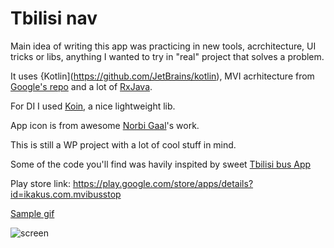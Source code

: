 # Tbilisi nav

Main idea of writing this app was practicing in new tools, acrchitecture, UI tricks or libs, anything 
I wanted to try in "real" project that solves a problem. 

It uses {Kotlin](https://github.com/JetBrains/kotlin), MVI acrhitecture from [Google's repo](https://github.com/oldergod/android-architecture) and a lot of [RxJava](https://github.com/ReactiveX/RxJava). 

For DI I used [Koin](https://github.com/InsertKoinIO/koin), a nice lightweight lib.

App icon is from awesome [Norbi Gaal](https://www.behance.net/gallery/23054143/Budapest-Public-Transport-flat-icon-set)'s work.

This is still a WP project with a lot of cool stuff in mind.

Some of the code you'll find was havily inspited by sweet [Tbilisi bus App](https://github.com/shvelo/tbilisi-bus)


Play store link: 
https://play.google.com/store/apps/details?id=ikakus.com.mvibusstop

[Sample gif](https://media.giphy.com/media/9r1jOzpHMcQnxKpnfu/giphy.gif)

![screen](https://i.imgur.com/lpknibq.png)
